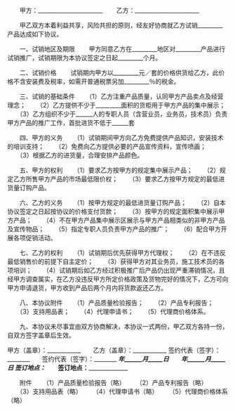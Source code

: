 
 


　　甲方：_______________________
　　乙方：_______________________


　　甲乙双方本着利益共享，风险共担的原则，经友好协商就乙方试销_________产品达成如下协议。


　　一、试销地区及期限
　　甲方同意乙方在_________地区对_________产品进行试销推广，试销期限为本协议签定之日起_________个月。


　　二、试销价格
　　试销期内甲方以_________元／套的价格供货给乙方，此价格不含安装费及税率，如需开普通税票另加_________％的税金。


　　三、试销的基础条件
　　（1）乙方注重产品质量，认同甲方产品卖点及经营理念；
　　（2）乙方提供不少于_________面积的货柜用于甲方产品的集中展示；
　　（3）乙方组织不少于______人的专职人员（含营业员，业务员，技术员）负责甲方产品的推广工作，首批进货不低于______套


　　四、甲方的义务
　　（1）试销期间甲方向乙方免费提供产品知识，安装技术的培训支持；
　　（2）免费向乙方提供必要的产品宣传资料，宣传喷画；
　　（3）根据乙方的进货量，合理安排产品颜色。


　　五、甲方的权利
　　（1）要求乙方按甲方的规定集中展示产品；
　　（2）规定乙方所售甲方产品的市场最低限价权；
　　（3）要求乙方按甲方规定的最低进货量订购产品。


　　六、乙方的义务
　　（1）按甲方规定的最低进货量订购产品；
　　（2）自本协议签定之日起按协议的价格支付货款；
　　（3）按甲方的规定面积集中展示甲方产品；
　　（4）不在甲方产品集中展示区展示与甲方产品相类似的非甲方产品及宣传物品；
　　（5）指定专职人员负责甲方产品的推广；
　　（6）配合甲方开展各项促销活动。


　　七、乙方的权利
　　（1）试销期后优先获得甲方代理权；
　　（2）在不违反最低销售价的前提下自主定价；
　　（3）获得甲方对其业务员，施工技术员的各项培训；
　　（4）试销期后如乙方经过积极推广后产品仍出现严重滞销情况，且经甲方调查属实，在乙方没违反甲方所定价格政策及货物完好的情况下，乙方可向甲方申请退货，甲方收到产品后两个月内将货款返还乙方。


　　八、本协议附件
　　（1）产品质量检验报告；
　　（2）产品专利报告；
　　（3）支持用品表；
　　（4）代理申请书；
　　（5）代理商价格体系。


　　九、本协议未尽事宜由双方协商解决，本协议一式两份，甲乙双方各持一份，自双方签字盖章后生效。


 



甲方（盖章）：____________　　乙方（盖章）：____________
签约代表（签字）：________　　签约代表（签字）：________
_________年______月_____日　　_________年______月_____日
签订地点：________________　　签订地点：________________


　　附件
　　（1）产品质量检验报告（略）
　　（2）产品专利报告（略）
　　（3）支持用品表（略）
　　（4）代理申请书（略）
　　（5）代理商价格体系（略）
 


 

 
 
 
 
 
  


  
 

  


  


  
 
 
 
 


